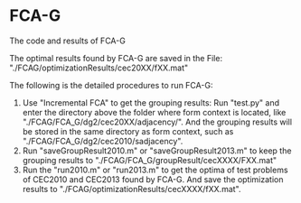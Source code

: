 # FCA-G
The code and results of FCA-G





The optimal results found by FCA-G are saved in the File:  "./FCAG/optimizationResults/cec20XX/fXX.mat"

The following is the detailed procedures to run FCA-G:
1.  Use "Incremental FCA" to get the grouping results:   Run "test.py" and enter the directory above the folder where form context is located, like "./FCAG/FCA_G/dg2/cec20XX/adjacency/". And the grouping results will be stored in the same directory as form context, such as "./FCAG/FCA_G/dg2/cec2010/sadjacency".
2.  Run "saveGroupResult2010.m"  or "saveGroupResult2013.m" to keep the grouping results to "./FCAG/FCA_G/groupResult/cecXXXX/FXX.mat"
3.  Run the "run2010.m" or  "run2013.m" to get the optima of test problems of CEC2010 and CEC2013 found by FCA-G. And save the optimization results to "./FCAG/optimizationResults/cecXXXX/fXX.mat".

